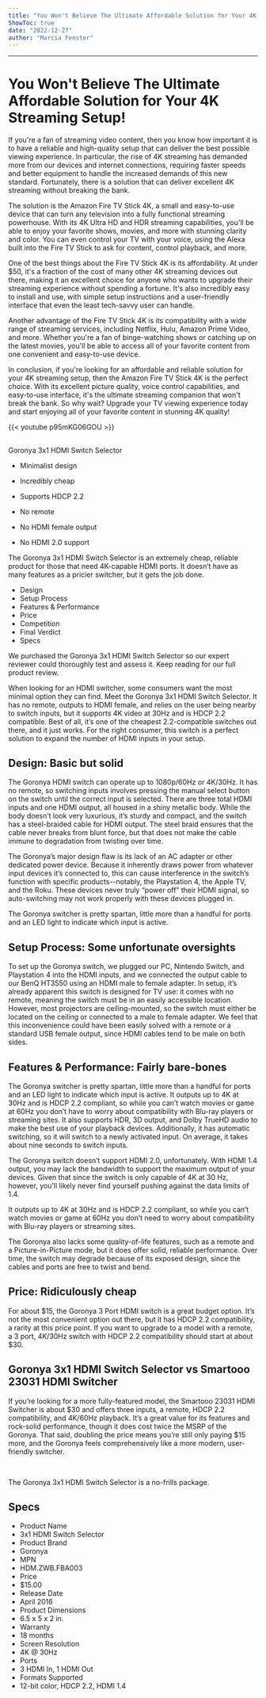 ```yaml
---
title: "You Won't Believe The Ultimate Affordable Solution for Your 4K Streaming Setup!"
ShowToc: true 
date: "2022-12-27"
author: "Marcia Fenster"
---
```

*****
# You Won't Believe The Ultimate Affordable Solution for Your 4K Streaming Setup!

If you're a fan of streaming video content, then you know how important it is to have a reliable and high-quality setup that can deliver the best possible viewing experience. In particular, the rise of 4K streaming has demanded more from our devices and internet connections, requiring faster speeds and better equipment to handle the increased demands of this new standard. Fortunately, there is a solution that can deliver excellent 4K streaming without breaking the bank.

The solution is the Amazon Fire TV Stick 4K, a small and easy-to-use device that can turn any television into a fully functional streaming powerhouse. With its 4K Ultra HD and HDR streaming capabilities, you'll be able to enjoy your favorite shows, movies, and more with stunning clarity and color. You can even control your TV with your voice, using the Alexa built into the Fire TV Stick to ask for content, control playback, and more.

One of the best things about the Fire TV Stick 4K is its affordability. At under $50, it's a fraction of the cost of many other 4K streaming devices out there, making it an excellent choice for anyone who wants to upgrade their streaming experience without spending a fortune. It's also incredibly easy to install and use, with simple setup instructions and a user-friendly interface that even the least tech-savvy user can handle.

Another advantage of the Fire TV Stick 4K is its compatibility with a wide range of streaming services, including Netflix, Hulu, Amazon Prime Video, and more. Whether you're a fan of binge-watching shows or catching up on the latest movies, you'll be able to access all of your favorite content from one convenient and easy-to-use device.

In conclusion, if you're looking for an affordable and reliable solution for your 4K streaming setup, then the Amazon Fire TV Stick 4K is the perfect choice. With its excellent picture quality, voice control capabilities, and easy-to-use interface, it's the ultimate streaming companion that won't break the bank. So why wait? Upgrade your TV viewing experience today and start enjoying all of your favorite content in stunning 4K quality!

{{< youtube p95mKG06GOU >}} 



## 
Goronya 3x1 HDMI Switch Selector
 
- Minimalist design
 - Incredibly cheap
 - Supports HDCP 2.2

 
- No remote
 - No HDMI female output
 - No HDMI 2.0 support

 
The Goronya 3x1 HDMI Switch Selector is an extremely cheap, reliable product for those that need 4K-capable HDMI ports. It doesn’t have as many features as a pricier switcher, but it gets the job done.
 
- Design
 - Setup Process
 - Features & Performance
 - Price
 - Competition
 - Final Verdict
 - Specs

 

We purchased the Goronya 3x1 HDMI Switch Selector so our expert reviewer could thoroughly test and assess it. Keep reading for our full product review.

 

When looking for an HDMI switcher, some consumers want the most minimal option they can find. Meet the Goronya 3x1 HDMI Switch Selector. It has no remote, outputs to HDMI female, and relies on the user being nearby to switch inputs, but it supports 4K video at 30Hz and is HDCP 2.2 compatible. Best of all, it’s one of the cheapest 2.2-compatible switches out there, and it just works. For the right consumer, this switch is a perfect solution to expand the number of HDMI inputs in your setup.

 
##   Design: Basic but solid  
 

The Goronya HDMI switch can operate up to 1080p/60Hz or 4K/30Hz. It has no remote, so switching inputs involves pressing the manual select button on the switch until the correct input is selected. There are three total HDMI inputs and one HDMI output, all housed in a shiny metallic body. While the body doesn’t look very luxurious, it’s sturdy and compact, and the switch has a steel-braided cable for HDMI output. The steel braid ensures that the cable never breaks from blunt force, but that does not make the cable immune to degradation from twisting over time.

 

The Goronya’s major design flaw is its lack of an AC adapter or other dedicated power device. Because it inherently draws power from whatever input devices it’s connected to, this can cause interference in the switch’s function with specific products--notably, the Playstation 4, the Apple TV, and the Roku. These devices never truly “power off” their HDMI signal, so auto-switching may not work properly with these devices plugged in.

 
The Goronya switcher is pretty spartan, little more than a handful for ports and an LED light to indicate which input is active.
 
##   Setup Process: Some unfortunate oversights   
 

To set up the Goronya switch, we plugged our PC, Nintendo Switch, and Playstation 4 into the HDMI inputs, and we connected the output cable to our BenQ HT3550 using an HDMI male to female adapter. In setup, it’s already apparent this switch is designed for TV use: it comes with no remote, meaning the switch must be in an easily accessible location. However, most projectors are ceiling-mounted, so the switch must either be located on the ceiling or connected to a male to female adapter. We feel that this inconvenience could have been easily solved with a remote or a standard USB female output, since HDMI cables tend to be male on both sides.

 
##   Features & Performance: Fairly bare-bones  
 

The Goronya switcher is pretty spartan, little more than a handful for ports and an LED light to indicate which input is active. It outputs up to 4K at 30Hz and is HDCP 2.2 compliant, so while you can’t watch movies or game at 60Hz you don’t have to worry about compatibility with Blu-ray players or streaming sites. It also supports HDR, 3D output, and Dolby TrueHD audio to make the best use of your playback devices. Additionally, it has automatic switching, so it will switch to a newly activated input. On average, it takes about nine seconds to switch inputs. 

 

The Goronya switch doesn’t support HDMI 2.0, unfortunately. With HDMI 1.4 output, you may lack the bandwidth to support the maximum output of your devices. Given that since the switch is only capable of 4K at 30 Hz, however, you’ll likely never find yourself pushing against the data limits of 1.4. 

 
It outputs up to 4K at 30Hz and is HDCP 2.2 compliant, so while you can’t watch movies or game at 60Hz you don’t need to worry about compatibility with Blu-ray players or streaming sites.
 

The Goronya also lacks some quality-of-life features, such as a remote and a Picture-in-Picture mode, but it does offer solid, reliable performance. Over time, the switch may degrade because of its exposed design, since the cables and ports are free to twist and bend.

 
##   Price: Ridiculously cheap  
 

For about $15, the Goronya 3 Port HDMI switch is a great budget option. It’s not the most convenient option out there, but it has HDCP 2.2 compatibility, a rarity at this price point. If you want to upgrade to a model with a remote, a 3 port, 4K/30Hz switch with HDCP 2.2 compatibility should start at about $30.

 
##   Goronya 3x1 HDMI Switch Selector vs Smartooo 23031 HDMI Switcher  
 

If you’re looking for a more fully-featured model, the Smartooo 23031 HDMI Switcher is about $30 and offers three inputs, a remote, HDCP 2.2 compatibility, and 4K/60Hz playback. It’s a great value for its features and rock-solid performance, though it does cost twice the MSRP of the Goronya. That said, doubling the price means you’re still only paying $15 more, and the Goronya feels comprehensively like a more modern, user-friendly switcher.

 

 

 
The Goronya 3x1 HDMI Switch Selector is a no-frills package. 
 
##  Specs
 
- Product Name
 - 3x1 HDMI Switch Selector
 - Product Brand
 - Goronya
 - MPN
 - HDM.ZWB.FBA003
 - Price
 - $15.00
 - Release Date
 - April 2016
 - Product Dimensions
 - 6.5 x 5 x 2 in.
 - Warranty
 - 18 months
 - Screen Resolution
 - 4K @ 30Hz
 - Ports
 - 3 HDMI In, 1 HDMI Out
 - Formats Supported
 - 12-bit color, HDCP 2.2, HDMI 1.4






